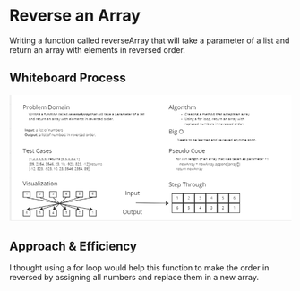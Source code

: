 
# Reverse an Array

Writing a function called reverseArray that will take a parameter of a list
and return an array with elements in reversed order.

## Whiteboard Process

![whiteboard](reverseArray.png)

## Approach & Efficiency

I thought using a for loop would help this function to make the order in reversed
 by assigning all numbers and replace them in a new array.
